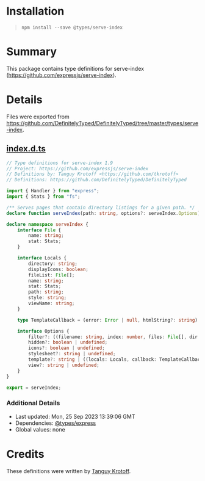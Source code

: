 # Installation
> `npm install --save @types/serve-index`

# Summary
This package contains type definitions for serve-index (https://github.com/expressjs/serve-index).

# Details
Files were exported from https://github.com/DefinitelyTyped/DefinitelyTyped/tree/master/types/serve-index.
## [index.d.ts](https://github.com/DefinitelyTyped/DefinitelyTyped/tree/master/types/serve-index/index.d.ts)
````ts
// Type definitions for serve-index 1.9
// Project: https://github.com/expressjs/serve-index
// Definitions by: Tanguy Krotoff <https://github.com/tkrotoff>
// Definitions: https://github.com/DefinitelyTyped/DefinitelyTyped

import { Handler } from "express";
import { Stats } from "fs";

/** Serves pages that contain directory listings for a given path. */
declare function serveIndex(path: string, options?: serveIndex.Options): Handler;

declare namespace serveIndex {
    interface File {
        name: string;
        stat: Stats;
    }

    interface Locals {
        directory: string;
        displayIcons: boolean;
        fileList: File[];
        name: string;
        stat: Stats;
        path: string;
        style: string;
        viewName: string;
    }

    type TemplateCallback = (error: Error | null, htmlString?: string) => void;

    interface Options {
        filter?: ((filename: string, index: number, files: File[], dir: string) => boolean) | undefined;
        hidden?: boolean | undefined;
        icons?: boolean | undefined;
        stylesheet?: string | undefined;
        template?: string | ((locals: Locals, callback: TemplateCallback) => void) | undefined;
        view?: string | undefined;
    }
}

export = serveIndex;

````

### Additional Details
 * Last updated: Mon, 25 Sep 2023 13:39:06 GMT
 * Dependencies: [@types/express](https://npmjs.com/package/@types/express)
 * Global values: none

# Credits
These definitions were written by [Tanguy Krotoff](https://github.com/tkrotoff).
